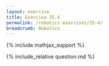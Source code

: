 ```yaml
---
layout: exercise
title: Exercise 25.4
permalink: /robotics-exercises/25-4/
breadcrumb: Robotics
---
```


{% include mathjax_support %}

<div><i class="arrow-up loader" data-chapter="robotics-exercises" data-exercise="ex_4" data-rating="0"></i></div>
{% include_relative question.md %}
